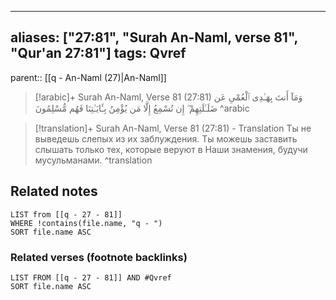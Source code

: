 
---
aliases: ["27:81", "Surah An-Naml, verse 81", "Qur'an 27:81"]
tags: Qvref
---

parent:: [[q - An-Naml (27)|An-Naml]]

> [!arabic]+ Surah An-Naml, Verse 81 (27:81)
> <span class="quran-arabic">وَمَآ أَنتَ بِهَـٰدِى ٱلْعُمْىِ عَن ضَلَـٰلَتِهِمْ ۖ إِن تُسْمِعُ إِلَّا مَن يُؤْمِنُ بِـَٔايَـٰتِنَا فَهُم مُّسْلِمُونَ</span>
^arabic

> [!translation]+ Surah An-Naml, Verse 81 (27:81) - Translation
> Ты не выведешь слепых из их заблуждения. Ты можешь заставить слышать только тех, которые веруют в Наши знамения, будучи мусульманами.
^translation



## Related notes
```dataview
LIST from [[q - 27 - 81]]
WHERE !contains(file.name, "q - ")
SORT file.name ASC
```

### Related verses (footnote backlinks)
```dataview
LIST FROM [[q - 27 - 81]] AND #Qvref
SORT file.name ASC
```

